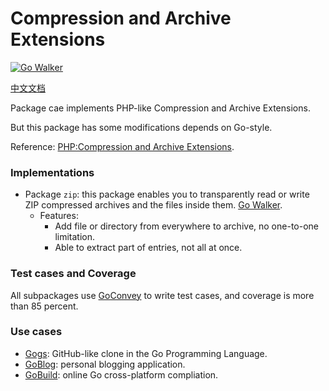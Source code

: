 Compression and Archive Extensions
==================================

[![Go Walker](http://gowalker.org/api/v1/badge)](http://gowalker.org/github.com/Unknwon/cae)

[中文文档](README_ZH.md)

Package cae implements PHP-like Compression and Archive Extensions.

But this package has some modifications depends on Go-style.

Reference: [PHP:Compression and Archive Extensions](http://www.php.net/manual/en/refs.compression.php).

### Implementations

- Package `zip`: this package enables you to transparently read or write ZIP compressed archives and the files inside them. [Go Walker](http://gowalker.org/github.com/Unknwon/cae/zip).
	- Features:
		- Add file or directory from everywhere to archive, no one-to-one limitation.
		- Able to extract part of entries, not all at once. 

### Test cases and Coverage

All subpackages use [GoConvey](http://smartystreets.github.io/goconvey/) to write test cases, and coverage is more than 85 percent.

### Use cases

- [Gogs](https://github.com/gogits/gogs): GitHub-like clone in the Go Programming Language.
- [GoBlog](https://github.com/fuxiaohei/GoBlog): personal blogging application.
- [GoBuild](https://github.com/shxsun/gobuild/): online Go cross-platform compliation.